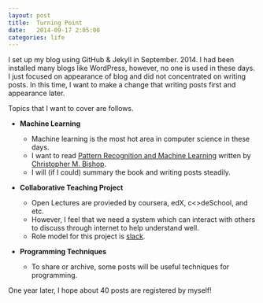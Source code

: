 ```yaml
---
layout: post
title:  Turning Point
date:   2014-09-17 2:05:00
categories: life
---
```


I set up my blog using GitHub & Jekyll in September. 2014.
I had been installed many blogs like WordPress, however, no one is used in these days.
I just focused on appearance of blog and did not concentrated on writing posts.
In this time, I want to make a change that writing posts first and appearance later.

Topics that I want to cover are follows.

* **Machine Learning**
  - Machine learning is the most hot area in computer science in these days.
  - I want to read [Pattern Recognition and Machine Learning] written by [Christopher M. Bishop].
  - I will (if I could) summary the book and writing posts steadily.

* **Collaborative Teaching Project**
  * Open Lectures are provieded by coursera, edX, c<>deSchool, and etc.
  * However, I feel that we need a system which can interact with others to discuss through internet to help understand well.
  * Role model for this project is [slack].

* **Programming Techniques**
  * To share or archive, some posts will be useful techniques for programming.


One year later, I hope about 40 posts are registered by myself!


[Pattern Recognition and Machine Learning]:http://www.amazon.com/Pattern-Recognition-Learning-Information-Statistics/dp/0387310738
[Christopher M. Bishop]:http://en.wikipedia.org/wiki/Christopher_Bishop
[slack]:https://slack.com
